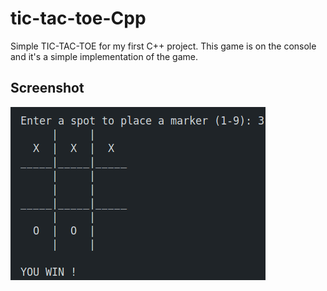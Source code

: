 # tic-tac-toe-Cpp

Simple TIC-TAC-TOE for my first C++ project.
This game is on the console and it's a simple implementation of the game.

## Screenshot
![App Screenshot](screenshot.png)
